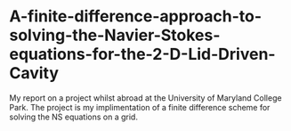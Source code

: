 # A-finite-difference-approach-to-solving-the-Navier-Stokes-equations-for-the-2-D-Lid-Driven-Cavity
My report on a project whilst abroad at the University of Maryland College Park. The project is my implimentation of a finite difference scheme for solving the NS equations on a grid.
